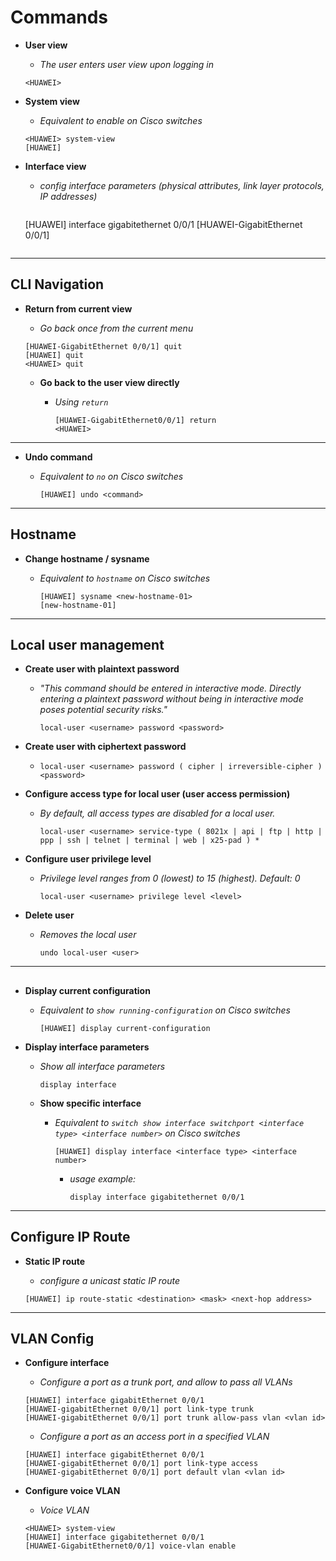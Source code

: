 # Commands
- **User view**

	- *The user enters user view upon logging in*
 
	``<HUAWEI>``
		
- **System view**

	- *Equivalent to enable on Cisco switches*
   
  	```
	<HUAWEI> system-view
	[HUAWEI]
	```
		
- **Interface view**

	- *config interface parameters (physical attributes, link layer protocols, IP addresses)*
	
     	```
   	[HUAWEI] interface gigabitethernet 0/0/1
	[HUAWEI-GigabitEthernet 0/0/1]
  	```
   
---

## CLI Navigation

- **Return from current view**

	- *Go back once from the current menu*

   	```
	[HUAWEI-GigabitEthernet 0/0/1] quit
	[HUAWEI] quit
	<HUAWEI> quit
	```
		
	- **Go back to the user view directly**
 
		- *Using ``return``*

			```
			[HUAWEI-GigabitEthernet0/0/1] return
			<HUAWEI>
			```

---
 
- **Undo command**

	- *Equivalent to ``no`` on Cisco switches*
 
		```
		[HUAWEI] undo <command>
		```

---

## Hostname
- **Change hostname / sysname**

	- *Equivalent to ``hostname`` on Cisco switches*

		```
		[HUAWEI] sysname <new-hostname-01>
		[new-hostname-01]
		```
---

## Local user management

- **Create user with plaintext password**

  - *"This command should be entered in interactive mode. Directly entering a plaintext password without being in interactive mode poses potential security risks."*

    ```local-user <username> password <password>```

- **Create user with ciphertext password**

  - ```local-user <username> password ( cipher | irreversible-cipher ) <password>```

- **Configure access type for local user (user access permission)**

  - *By default, all access types are disabled for a local user.*

    ```local-user <username> service-type ( 8021x | api | ftp | http | ppp | ssh | telnet | terminal | web | x25-pad ) *```

- **Configure user privilege level**

  - *Privilege level ranges from 0 (lowest) to 15 (highest). Default: 0*
 
    ```local-user <username> privilege level <level>```

- **Delete user**

  - *Removes the local user*
 
    ```undo local-user <user>```

---

## 

- **Display current configuration**

	- *Equivalent to ``show running-configuration`` on Cisco switches*
 
		```
		[HUAWEI] display current-configuration
		```

- **Display interface parameters**

	- *Show all interface parameters*
 
		```
		display interface
		```

	- **Show specific interface**
 
		- *Equivalent to ``switch show interface switchport <interface type> <interface number>`` on Cisco switches*
  
			```
			[HUAWEI] display interface <interface type> <interface number>
			```
			
			- *usage example:*
  
				```display interface gigabitethernet 0/0/1```

---

## Configure IP Route

- **Static IP route**

	- *configure a unicast static IP route*

	```
	[HUAWEI] ip route-static <destination> <mask> <next-hop address>
	```

---

## VLAN Config

- **Configure interface**
	
	- *Configure a port as a trunk port, and allow to pass all VLANs*

	```
	[HUAWEI] interface gigabitEthernet 0/0/1
	[HUAWEI-gigabitEthernet 0/0/1] port link-type trunk
	[HUAWEI-gigabitEthernet 0/0/1] port trunk allow-pass vlan <vlan id>	
	```

	- *Configure a port as an access port in a specified VLAN*
	
	```
	[HUAWEI] interface gigabitEthernet 0/0/1
	[HUAWEI-gigabitEthernet 0/0/1] port link-type access
	[HUAWEI-gigabitEthernet 0/0/1] port default vlan <vlan id>	
	```

- **Configure voice VLAN**

	- *Voice VLAN*

	```
	<HUAWEI> system-view
	[HUAWEI] interface gigabitethernet 0/0/1
	[HUAWEI-GigabitEthernet0/0/1] voice-vlan enable
	```
